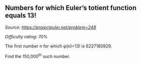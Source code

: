 Numbers for which Euler’s totient function equals 13!
-----------------------------------------------------

*Source: https://projecteuler.net/problem=248*


*Difficulty rating: 70%*

The first number n for which φ(n)=13! is 6227180929.

Find the 150,000<sup>th</sup> such number.
